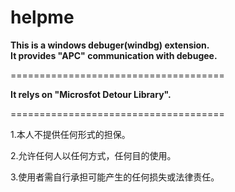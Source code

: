 # helpme
<B>This is a windows debuger(windbg) extension.</B><br />
<B>It provides "APC" communication with debugee.</B><br />

=====================================

<B>It relys on "Microsfot Detour Library".</B>

=====================================

<p>1.本人不提供任何形式的担保。</p>
<p>2.允许任何人以任何方式，任何目的使用。</p>
<p>3.使用者需自行承担可能产生的任何损失或法律责任。</p>

